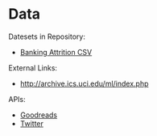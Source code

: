 # Data

Datesets in Repository:
- [Banking Attrition CSV](banking_attrition.csv)

External Links: 
- http://archive.ics.uci.edu/ml/index.php

APIs:
- [Goodreads](https://www.goodreads.com/api)
- [Twitter](https://developer.twitter.com/en/docs/twitter-api)
